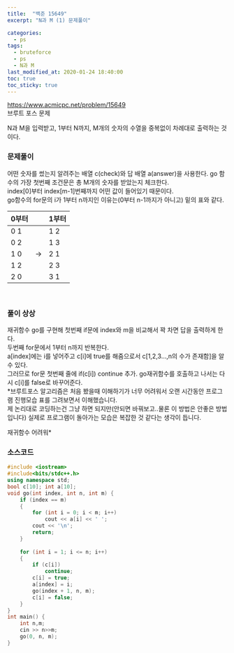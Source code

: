 ```yaml
---
title:  "백준 15649"
excerpt: "N과 M (1) 문제풀이"

categories:
  - ps
tags:
  - bruteforce
  - ps
  - N과 M
last_modified_at: 2020-01-24 18:40:00
toc: true
toc_sticky: true
---
```


<https://www.acmicpc.net/problem/15649>   
브루트 포스 문제

N과 M을 입력받고, 1부터 N까지, M개의 숫자의 수열을 중복없이 차례대로 출력하는 것이다.

### 문제풀이

어떤 숫자를 썼는지 알려주는 배열 c(check)와 답 배열 a(answer)을 사용한다.
go 함수의 가장 첫번째 조건문은 총 M개의 숫자를 받았는지 체크한다.    
index[0]부터 index[m-1]번째까지 어떤 값이 들어있기 때문이다.   
go함수의 for문의 i가 1부터 n까지인 이유는(0부터 n-1까지가 아니고) 밑의 표와 같다.   

|0부터||1부터|
|---|:---:|---|
|0 1||1 2|
|0 2||1 3|
|1 0|->|2 1|
|1 2||2 3|
|2 0||3 1|



​

### 풀이 상상

재귀함수 go를 구현해 첫번째 if문에 index와 m을 비교해서 꽉 차면 답을 출력하게 한다.   
두번째 for문에서 1부터 n까지 반복한다.     
a[index]에는 i를 넣어주고 c[i]에 true를 해줌으로서 c[1,2,3...,n의 수가 존재함]을 알 수 있다.   
그러므로 for문 첫번째 줄에 if(c[i]) continue 추가. go재귀함수를 호출하고 나서는 다시 c[i]를 false로 바꾸어준다.   
*브루트포스 알고리즘은 처음 봤을때 이해하기가 너무 어려워서 오랜 시간동안 프로그램 진행모습 표를 그려보면서 이해했습니다.  
제 논리대로 코딩하는건 그냥 하면 되지만(안되면 바꿔보고..물론 이 방법은 안좋은 방법입니다) 실제로 프로그램이 돌아가는 모습은 복잡한 것 같다는 생각이 듭니다.

재귀함수 어려워*
### 소스코드
```cpp
#include <iostream>
#include<bits/stdc++.h>
using namespace std;
bool c[10]; int a[10];
void go(int index, int n, int m) {
	if (index == m)
	{
		for (int i = 0; i < m; i++)
			cout << a[i] << ' ';
		cout << '\n';
		return;
	}
	
	for (int i = 1; i <= n; i++)
	{
		if (c[i])
			continue;
		c[i] = true;
		a[index] = i;
		go(index + 1, n, m);
		c[i] = false;
	}
}
int main() {
	int n,m;
	cin >> n>>m;
	go(0, n, m);
}
```
